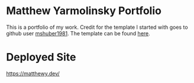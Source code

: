 # Matthew Yarmolinsky Portfolio

This is a portfolio of my work. Credit for the template I started with goes to github user [mshuber1981](https://github.com/mshuber1981). The template can be found [here](https://github.com/mshuber1981/github-react-portfolio-template).

# Deployed Site

https://matthewy.dev/
